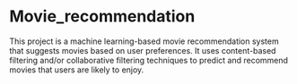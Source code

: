 # Movie_recommendation
This project is a machine learning-based movie recommendation system that suggests movies based on user preferences. It uses content-based filtering and/or collaborative filtering techniques to predict and recommend movies that users are likely to enjoy.
